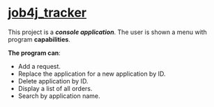 # [job4j_tracker][1]

This project is a ***console application***. The user is shown a menu with program **capabilities**.

__The program can__:

* Add a request.
* Replace the application for a new application by ID.
* Delete application by ID.
* Display a list of all orders.
* Search by application name.

[1]: (https://github.com/aleksashk/job4j_tracker)